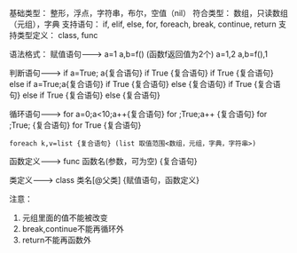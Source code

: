 基础类型： 整形，浮点，字符串，布尔，空值（nil）
符合类型： 数组，只读数组（元组），字典
支持语句： if, elif, else, for, foreach, break, continue, return
支持类型定义： class, func

语法格式：
赋值语句--->
	a=1
	a,b=f() (函数f返回值为2个)
	a=1,2
	a,b=f(),1

判断语句--->
	if a=True; a{复合语句}
	if True {复合语句}
	if True {复合语句} else if a=True;a{复合语句}
	if True {复合语句} else {复合语句}
	if True {复合语句} else if True {复合语句} else {复合语句}

循环语句--->
	for a=0;a<10;a++{复合语句}
	for ;True;a++ {复合语句}
	for ;True; {复合语句}
	for True {复合语句}

	foreach k,v=list {复合语句} (list 取值范围<数组，元组，字典，字符串>)

函数定义--->
	func 函数名(参数，可为空) {复合语句}

类定义--->
	class 类名[@父类] {赋值语句，函数定义}


注意：
1. 元组里面的值不能被改变
2. break,continue不能再循环外
3. return不能再函数外